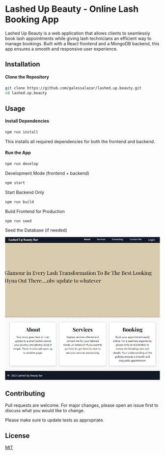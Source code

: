 # Lashed Up Beauty - Online Lash Booking App

Lashed Up Beauty is a web application that allows clients to seamlessly book lash appointments while giving lash technicians an efficient way to manage bookings. Built with a React frontend and a MongoDB backend, this app ensures a smooth and responsive user experience.

## Installation
#### Clone the Repository

```bash
git clone https://github.com/galessalazar/lashed.up.beauty.git
cd lashed.up.beauty
```
## Usage

#### Install Dependencies

```bash
npm run install
```
This installs all required dependencies for both the frontend and backend.

#### Run the App
```bash
npm run develop
```
Development Mode (frontend + backend)
```bash
npm start
```
Start Backend Only
```bash
npm run build
```
Build Frontend for Production
```bash
npm run seed
```
Seed the Database (if needed)

![Alt text](client/public/images/Lashed_Up_Beauty.png)

## Contributing

Pull requests are welcome. For major changes, please open an issue first
to discuss what you would like to change.

Please make sure to update tests as appropriate.

## License

[MIT](https://choosealicense.com/licenses/mit/)